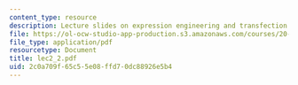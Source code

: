 ```yaml
---
content_type: resource
description: Lecture slides on expression engineering and transfection.
file: https://ol-ocw-studio-app-production.s3.amazonaws.com/courses/20-109-laboratory-fundamentals-in-biological-engineering-fall-2007/2c0a709f65c55e08ffd70dc88926e5b4_lec2_2.pdf
file_type: application/pdf
resourcetype: Document
title: lec2_2.pdf
uid: 2c0a709f-65c5-5e08-ffd7-0dc88926e5b4
---
```

